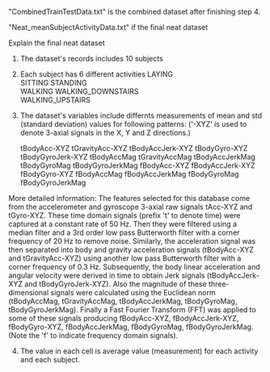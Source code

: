 "CombinedTrainTestData.txt" is the combined dataset after finishing step 4. 

"Neat_meanSubjectActivityData.txt" if the final neat dataset

Explain the final neat dataset 
1. The dataset's records includes 10 subjects

2. Each subject has 6 different activities
    LAYING	
    SITTING	
    STANDING	
    WALKING	
    WALKING_DOWNSTAIRS	
    WALKING_UPSTAIRS	
    
3. The dataset's variables include differnts measurements of mean and std (standard deviation) values for following patterns: ('-XYZ' is used to denote 3-axial signals in the X, Y and Z directions.)

	tBodyAcc-XYZ 
	tGravityAcc-XYZ 
	tBodyAccJerk-XYZ 
	tBodyGyro-XYZ 
	tBodyGyroJerk-XYZ 
	tBodyAccMag 
	tGravityAccMag 
	tBodyAccJerkMag 
	tBodyGyroMag 
	tBodyGyroJerkMag 
	fBodyAcc-XYZ 
	fBodyAccJerk-XYZ 
	fBodyGyro-XYZ 
	fBodyAccMag 
	fBodyAccJerkMag 
	fBodyGyroMag 
	fBodyGyroJerkMag 
	
More detailed information:
	The features selected for this database come from the accelerometer and gyroscope 3-axial raw signals tAcc-XYZ and tGyro-XYZ. These time domain signals (prefix 't' to denote time) were captured at a constant rate of 50 Hz. Then they were filtered using a median filter and a 3rd order low pass Butterworth filter with a corner frequency of 20 Hz to remove noise. Similarly, the acceleration signal was then separated into body and gravity acceleration signals (tBodyAcc-XYZ and tGravityAcc-XYZ) using another low pass Butterworth filter with a corner frequency of 0.3 Hz. 
	Subsequently, the body linear acceleration and angular velocity were derived in time to obtain Jerk signals (tBodyAccJerk-XYZ and tBodyGyroJerk-XYZ). Also the magnitude of these three-dimensional signals were calculated using the Euclidean norm (tBodyAccMag, tGravityAccMag, tBodyAccJerkMag, tBodyGyroMag, tBodyGyroJerkMag). 
	Finally a Fast Fourier Transform (FFT) was applied to some of these signals producing fBodyAcc-XYZ, fBodyAccJerk-XYZ, fBodyGyro-XYZ, fBodyAccJerkMag, fBodyGyroMag, fBodyGyroJerkMag. (Note the 'f' to indicate frequency domain signals). 
	
4. The value in each cell is average value (measurement) for each activity and each subject. 

